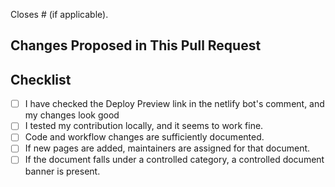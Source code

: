 Closes # (if applicable).

## Changes Proposed in This Pull Request

## Checklist

- [ ] I have checked the Deploy Preview link in the netlify bot's comment, and my changes look good
- [ ] I tested my contribution locally, and it seems to work fine.
- [ ] Code and workflow changes are sufficiently documented.
- [ ] If new pages are added, maintainers are assigned for that document.
- [ ] If the document falls under a controlled category, a controlled document banner is present.
